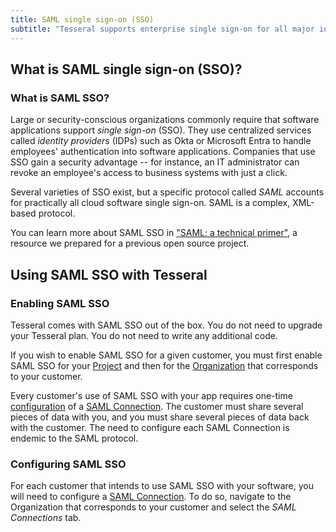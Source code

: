 ```yaml
---
title: SAML single sign-on (SSO)
subtitle: "Tesseral supports enterprise single sign-on for all major identity providers (IDPs)"
---
```


## What is SAML single sign-on (SSO)?

### What is SAML SSO?

Large or security-conscious organizations commonly require that software applications support *single sign-on* (SSO). They use centralized services called *identity providers* (IDPs) such as Okta or Microsoft Entra to handle employees' authentication into software applications. Companies that use SSO gain a security advantage -- for instance, an IT administrator can revoke an employee's access to business systems with just a click.

Several varieties of SSO exist, but a specific protocol called *SAML* accounts for practically all cloud software single sign-on. SAML is a complex, XML-based protocol. 

You can learn more about SAML SSO in ["SAML: a technical primer"](https://ssoready.com/docs/saml/saml-technical-primer), a resource we prepared for a previous open source project. 

## Using SAML SSO with Tesseral

### Enabling SAML SSO

Tesseral comes with SAML SSO out of the box. You do not need to upgrade your Tesseral plan. You do not need to write any additional code. 

If you wish to enable SAML SSO for a given customer, you must first enable SAML SSO for your [Project](/docs/features/customizing-your-login-experience#changing-login-methods-for-a-project) and then for the [Organization](/docs/features/customizing-your-login-experience#changing-login-methods-for-an-organization) that corresponds to your customer.

Every customer's use of SAML SSO with your app requires one-time [configuration](#configuring-saml-sso) of a [SAML Connection](/docs/concepts/saml-connections). The customer must share several pieces of data with you, and you must share several pieces of data back with the customer. The need to configure each SAML Connection is endemic to the SAML protocol.


### Configuring SAML SSO

For each customer that intends to use SAML SSO with your software, you will need to configure a [SAML Connection](/docs/concepts/saml-connections). To do so, navigate to the Organization that corresponds to your customer and select the *SAML Connections* tab. 

